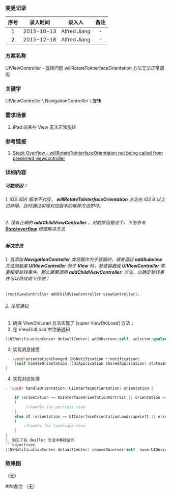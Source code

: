 ### 变更记录

| 序号 | 录入时间 | 录入人 | 备注 |
|:--------:|:--------:|:--------:|:--------:|
| 1 | 2015-10-13 | Alfred Jiang | - |
| 2 | 2015-12-18 | Alfred Jiang | - |

### 方案名称

UIViewController - 旋转问题 willRotateToInterfaceOrientation 方法无法正常调用

### 关键字

UIViewController \ NavigationController \ 旋转

### 需求场景
1. iPad 端某些 View 无法正常旋转

### 参考链接

1. [Stack Overflow - willRotateToInterfaceOrientation not being called from presented viewcontroller](http://stackoverflow.com/questions/14170404/willrotatetointerfaceorientation-not-being-called-from-presented-viewcontroller)

### 详细内容

##### 可能原因：
###### 1. iOS SDK 版本不对应， **willRotateToInterfaceOrientation** 方法在 iOS 8 以上已弃用。此时通过实现对应版本的推荐方法即可。
###### 2. 没有正确的 **addChildViewController** 。对数原因是这个，下面参考 [**Stackoverflow**](http://stackoverflow.com/questions/14170404/willrotatetointerfaceorientation-not-being-called-from-presented-viewcontroller) 梳理解决方法

##### 解决方法
###### 1. 当添加 **NavigationController** 类容器作为子容器时，或者通过 **addSubview** 方法加载某 **UIViewController** 的子 **View** 时，若该容器或 **UIViewController** 需要接受旋转事件，那么需要调用 **addChildViewController:** 方法，以确定旋转事件可以继续向下传递；
```objectivec
[rootViewController addChildViewController:viewController];
```
###### 2. 注册通知
1. 确保 ViewDidLoad 方法实现了 [super ViewDidLoad] 方法；
2. 在 ViewDidLoad 中注册通知
```objectivec
[[NSNotificationCenter defaultCenter] addObserver:self  selector:@selector(orientationChanged:)  name:UIDeviceOrientationDidChangeNotification  object:nil];
```
3. 实现消息接受
```objectivec
 - (void)orientationChanged:(NSNotification *)notification{
    [self handleOrientation:[[UIApplication sharedApplication] statusBarOrientation]];
}
```
4. 实现对应处理
```objectivec
- (void) handleOrientation:(UIInterfaceOrientation) orientation {

    if (orientation == UIInterfaceOrientationPortrait || orientation == UIInterfaceOrientationPortraitUpsideDown)
    {
         //handle the portrait view
    }
    else if (orientation == UIInterfaceOrientationLandscapeLeft || orientation == UIInterfaceOrientationLandscapeRight)
    {
        //handle the landscape view
    }
}
5. 别忘了在 dealloc 方法中移除监听
```objectivec
[[NSNotificationCenter defaultCenter] removeObserver:self  name:UIDeviceOrientationDidChangeNotification  object:nil];
```

### 效果图
（无）

###备注
（无）
